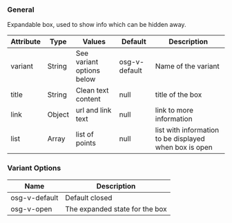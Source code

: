 ### General
Expandable box, used to show info which can be hidden away.

| Attribute | Type | Values | Default | Description |
|---|---|---|---|---|
| variant | String | See variant options below | osg-v-default | Name of the variant |
| title | String | Clean text content | null | title of the box |
| link | Object | url and link text | null | link to more information |
| list | Array | list of points | null | list with information to be displayed when box is open |

### Variant Options
| Name | Description |
|------|-------------|
| osg-v-default | Default closed |
| osg-v-open | The expanded state for the box |
